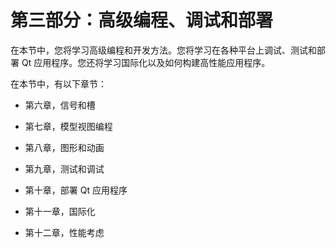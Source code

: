 # 第三部分：高级编程、调试和部署

在本节中，您将学习高级编程和开发方法。您将学习在各种平台上调试、测试和部署 Qt 应用程序。您还将学习国际化以及如何构建高性能应用程序。

在本节中，有以下章节：

+   第六章，信号和槽

+   第七章，模型视图编程

+   第八章，图形和动画

+   第九章，测试和调试

+   第十章，部署 Qt 应用程序

+   第十一章，国际化

+   第十二章，性能考虑
